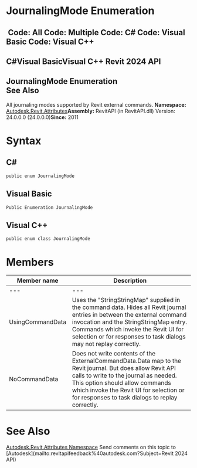 # JournalingMode Enumeration

﻿
 Code: All Code: Multiple Code: C# Code: Visual Basic Code: Visual C++   
---  
C#Visual BasicVisual C++
Revit 2024 API  
---  
JournalingMode Enumeration  
See Also  
---  
All journaling modes supported by Revit external commands.
**Namespace:** [Autodesk.Revit.Attributes](59587eb2-4714-707c-9ec9-766e70658df7.md "Autodesk.Revit.Attributes Namespace")**Assembly:** RevitAPI (in RevitAPI.dll) Version: 24.0.0.0 (24.0.0.0)**Since:** 2011
# Syntax
C#  
---  
```text
public enum JournalingMode
```
  
Visual Basic  
---  
```text
Public Enumeration JournalingMode
```
  
Visual C++  
---  
```text
public enum class JournalingMode
```
  
# Members
| Member name | Description |
| --- | --- |
| --- | --- |
| UsingCommandData | Uses the "StringStringMap" supplied in the command data. Hides all Revit journal entries in between the external command invocation and the StringStringMap entry. Commands which invoke the Revit UI for selection or for responses to task dialogs may not replay correctly. |
| NoCommandData | Does not write contents of the ExternalCommandData.Data map to the Revit journal. But does allow Revit API calls to write to the journal as needed. This option should allow commands which invoke the Revit UI for selection or for responses to task dialogs to replay correctly. |

# See Also
[Autodesk.Revit.Attributes Namespace](59587eb2-4714-707c-9ec9-766e70658df7.md "Autodesk.Revit.Attributes Namespace")
Send comments on this topic to [Autodesk](mailto:revitapifeedback%40autodesk.com?Subject=Revit 2024 API)